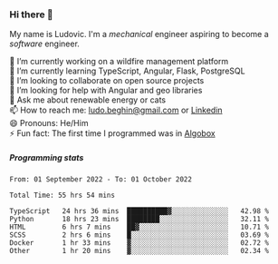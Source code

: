 ### Hi there 👋

My name is Ludovic. I'm a *mechanical* engineer aspiring to become a *software* engineer.

 🔭 I’m currently working on a wildfire management platform<br/>
 🌱 I’m currently learning TypeScript, Angular, Flask, PostgreSQL<br/>
 👯 I’m looking to collaborate on open source projects<br/>
 🤔 I’m looking for help with Angular and geo libraries<br/>
 💬 Ask me about renewable energy or cats<br/>
 📫 How to reach me: ludo.beghin@gmail.com or [Linkedin](https://www.linkedin.com/in/ludovic-beghin/)<br/>
 😄 Pronouns: He/Him<br/>
 ⚡ Fun fact: The first time I programmed was in [Algobox](https://fr.wikipedia.org/wiki/Algobox)<br/>

##### Programming stats
<!--START_SECTION:waka-->

```text
From: 01 September 2022 - To: 01 October 2022

Total Time: 55 hrs 54 mins

TypeScript   24 hrs 36 mins  ██████████▓░░░░░░░░░░░░░░   42.98 %
Python       18 hrs 23 mins  ████████░░░░░░░░░░░░░░░░░   32.11 %
HTML         6 hrs 7 mins    ██▓░░░░░░░░░░░░░░░░░░░░░░   10.71 %
SCSS         2 hrs 6 mins    █░░░░░░░░░░░░░░░░░░░░░░░░   03.69 %
Docker       1 hr 33 mins    ▓░░░░░░░░░░░░░░░░░░░░░░░░   02.72 %
Other        1 hr 20 mins    ▓░░░░░░░░░░░░░░░░░░░░░░░░   02.34 %
```

<!--END_SECTION:waka-->

